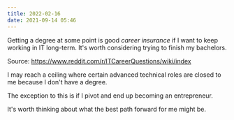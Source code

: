 ```yaml
---
title: 2022-02-16
date: 2021-09-14 05:46
---
```


Getting a degree at some point is good _career insurance_ if I want to keep
working in IT long-term. It's worth considering trying to finish my bachelors. 

Source: https://www.reddit.com/r/ITCareerQuestions/wiki/index

I may reach a ceiling where certain advanced technical roles are closed to me
because I don't have a degree.

The exception to this is if I pivot and end up becoming an entrepreneur. 

It's worth thinking about what the best path forward for me might be. 
